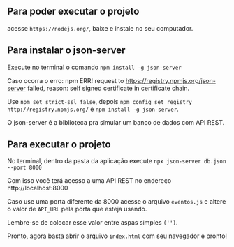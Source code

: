 ## Para poder executar o projeto
acesse `https://nodejs.org/`, baixe e instale no seu computador.

## Para instalar o json-server
Execute no terminal o comando `npm install -g json-server`

Caso ocorra o erro: npm ERR! request to https://registry.npmjs.org/json-server failed, reason: self signed certificate in certificate chain.

Use `npm set strict-ssl false`, depois `npm config set registry http://registry.npmjs.org/` e `npm install -g json-server`.

O json-server é a biblioteca pra simular um banco de dados com API REST.

## Para executar o projeto
No terminal, dentro da pasta da aplicação execute `npx json-server db.json --port 8000`

Com isso você terá acesso a uma API REST no endereço http://localhost:8000

Caso use uma porta diferente da 8000 acesse o arquivo `eventos.js` e altere o valor de `API_URL` pela porta que esteja usando.

Lembre-se de colocar esse valor entre aspas simples `('')`.

Pronto, agora basta abrir o arquivo `index.html` com seu navegador e pronto!
